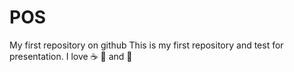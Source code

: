 # POS
My first repository on github
This is my first repository and test for presentation.
I love :coffee: :pizza: and :dancer:
